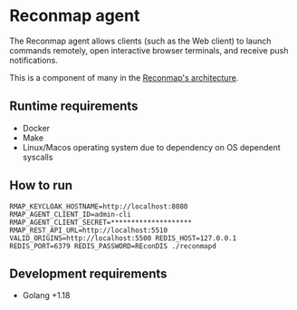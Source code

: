 
# Reconmap agent

The Reconmap agent allows clients (such as the Web client) to launch commands remotely, open interactive browser terminals, and receive push notifications. 

This is a component of many in the [Reconmap's architecture](https://reconmap.org/development/architecture.html).

## Runtime requirements 

- Docker
- Make
- Linux/Macos operating system due to dependency on OS dependent syscalls

## How to run

```shell
RMAP_KEYCLOAK_HOSTNAME=http://localhost:8080 RMAP_AGENT_CLIENT_ID=admin-cli RMAP_AGENT_CLIENT_SECRET=******************** RMAP_REST_API_URL=http://localhost:5510 VALID_ORIGINS=http://localhost:5500 REDIS_HOST=127.0.0.1 REDIS_PORT=6379 REDIS_PASSWORD=REconDIS ./reconmapd
```

## Development requirements 

- Golang +1.18
